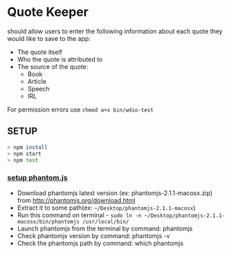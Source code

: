 # Quote Keeper 

should allow users to enter the following information about each quote they would like to save to the app:

- The quote itself
- Who the quote is attributed to
- The source of the quote:
    - Book
    - Article
    - Speech
    - IRL

For permission errors use `chmod a+x bin/wdio-test`

## SETUP

```bash
> npm install
> npm start
> npm test
```

### [setup phantom.js](https://stackoverflow.com/questions/36993962/installing-phantomjs-on-mac)

- Download phantomjs latest version (ex: phantomjs-2.1.1-macosx.zip) from http://phantomjs.org/download.html
- Extract it to some path(ex: `~/Desktop/phantomjs-2.1.1-macosx`)
- Run this command on terminal - `sudo ln -n ~/Desktop/phantomjs-2.1.1-macosx/bin/phantomjs /usr/local/bin/`
- Launch phantomjs from the terminal by command: phantomjs
- Check phantomjs version by command: phantomjs -v
- Check the phantomjs path by command: which phantomjs